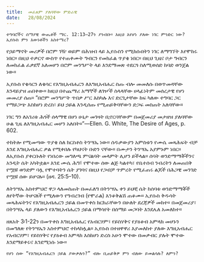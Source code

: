 ```yaml
---
title:  መፈጸም ያለባቸው ምድራዊ
date:   28/08/2024
---
```


`ተግባሮችና ሰማያዊ ውጤቶች ማር. 12:13–27ን ያንብቡ። እዚህ እየሆነ ያለው ነገር ምንድር ነው? ኢየሱስ ምን እውነቶችን አስተማረ?`

የኃይማኖት መሪዎች በሮም ገዥ ወይም በሕዝብ ላይ ኢየሱስን የሚከሱበትን ነገር ለማግኘት እየሞከሩ ነበር። በዚህ ተቃርኖ ውስጥ የተጠቀሙት ግብርን የመክፈል ጥያቄ ነበር። በዚህ ጊዜና ቦታ ግብርን ለመክፈል ፈቃደኛ አለመሆን በሮም መንግሥት ላይ እንደማመጽ ተደርጎ ስለሚወሰድ ከባድ ወንጀል ነው።

ኢየሱስ የቄሳርን ለቄሳር የእግዚአብሔርን ለእግዚአብሔር ስጡ ብሎ መመለሱ በወጥመዳቸው እንዳይያዝ ጠበቀው። ከዚህ በተጨማሪ አማኞች ለገዦች ስላላቸው ሀላፊነትም መሰረታዊ የሆነ መመሪያ ሰጠ። “በሮም መንግሥት ጥበቃ ሥር እስካሉ እና ድርጊታቸው ከፍ ካለው ተግባር ጋር የማይጋጭ እስከሆነ ድረስ፣ ይህ ኃይል እንዲሰጡ የሚጠይቅባቸውን ድጋፍ መስጠት አለባቸው።

ነገር ግን ለአገሪቱ ሕጎች ሰላማዊ በሆነ ሁኔታ መገዛት ቢኖርባቸውም በመጀመሪያ መታዘዝ ያለባቸው ሁል ጊዜ ለእግዚአብሔር መሆን አለበት።”—Ellen. G. White, The Desire of Ages, p. 602.

ተከትሎ የሚመጣው ጥያቄ ስለ ክርስቶስ ትንሣኤ ነው። ሰዱቃውያን አምስቱን የሙሴ መጻሕፍት ብቻ እንደ እግዚአብሔር ቃል የሚቀበሉ የካህናት ቡድን ናቸው። በሙታን ትንሣኤ አያምኑም ነበር። ለኢየሱስ ያቀርቡለት የነበረው መግለጫ ምናልባት መላምት ሊሆን ይችላል። ሰባት ወንድማማቾችንና አንዲት ሴት አካትቷል። እንደ ሙሴ ሕግ፤ የሞተው ሰው ልጅ ካልተካ፣ የቤተሰብ ንብረትን ለመጠበቅ የሟቹ ወንድም ባሏ የሞተባትን ሴት ያገባና በዚህ የጋብቻ ጥምረት የሚፈጠሩ ልጆች በሕጋዊ መንገድ የሟቹ ሰው ይሆናሉ። (ዘዳ. 25:5–10).

ለትንሣኤ አስተምህሮ ዋጋ ላለመስጠት በመፈለግ በትንሣኤ ቀን ይህቺ ሴት ከሰባቱ ወንድማማቾች ለየትኛው ትሆናለች የሚለውን የግብረገብ (የሞራል) እንቆቅልሽ ጠቆሙ። ኢየሱስ ቅዱሳት መጻሕፍትንና የእግዚአብሔርን ኃይል በመጥቀስ ክርክራቸውን በሁለት ደረጃዎች መከተ። በመጀመሪያ፣ በትንሣኤ ላይ ያለውን የእግዚአብሔርን ኃይል በማሳየት በሰማይ መጋባት እንደሌለ አመለከተ።

ዘጸአት 3፡1-22ን በመጥቀስ እግዚአብሔር የአብርሃም፣ የይስሃቅና የያዕቆብ አምላክ መሆኑን በመግለጽ የትንሣኤን አስተምህሮ ተከላክሏል። ኢየሱስ በተዘዋዋሪ እያመለከተ ያለው እግዚአብሔር የአብርሃም፣ የይስሃቅና የያዕቆብ አምላክ እስከሆነ ድረስ አሁን ሞተው በመቃብር ያሉት ሞተው እንደማይቀሩና እንደሚነሱ ነው።

`የሆነ ሰው “የእግዚአብሔርን ኃይል ያውቃሉን?” ብሎ ቢጠይቅዎ ምን ብለው ይመልሳሉ? ለምን?`
